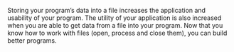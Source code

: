Storing your program’s data into a file increases the application and usability of your program. The utility of your application is also increased when you are able to get data from a file into your program. Now that you know how to work with files (open, process and close them), you can build better programs.

